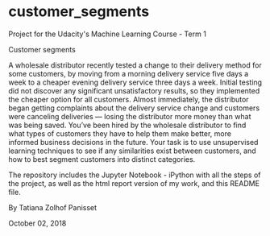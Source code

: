 # customer_segments
Project for the Udacity's Machine Learning Course - Term 1

Customer segments

A wholesale distributor recently tested a change to their delivery method for some customers, by moving from a morning delivery service five days a week to a cheaper evening delivery service three days a week. Initial testing did not discover any significant unsatisfactory results, so they implemented the cheaper option for all customers. Almost immediately, the distributor began getting complaints about the delivery service change and customers were canceling deliveries — losing the distributor more money than what was being saved. You’ve been hired by the wholesale distributor to find what types of customers they have to help them make better, more informed business decisions in the future. Your task is to use unsupervised learning techniques to see if any similarities exist between customers, and how to best segment customers into distinct categories.

The repository includes the Jupyter Notebook - iPython with all the steps of the project, as well as the html report version of my work, and this README file.

By Tatiana Zolhof Panisset

October 02, 2018
